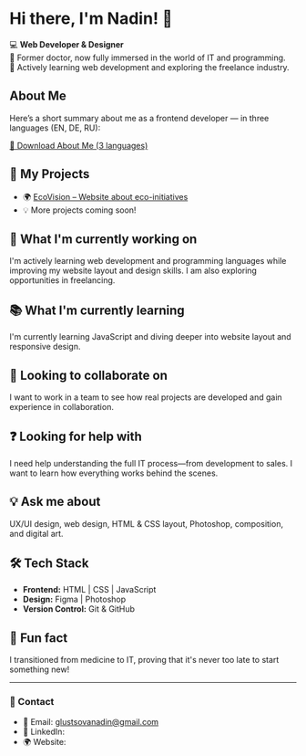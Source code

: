 # Hi there, I'm Nadin! 👋  

💻 **Web Developer & Designer**  
🌱 Former doctor, now fully immersed in the world of IT and programming.  
🚀 Actively learning web development and exploring the freelance industry.

## About Me

Here’s a short summary about me as a frontend developer — in three languages (EN, DE, RU):

[📄 Download About Me (3 languages)](./About_Me_3_Languages.docx)

## 🔗 My Projects  
- 🌍 [EcoVision – Website about eco-initiatives](https://NadinDesigns.github.io/EcoVision/)  
- 💡 More projects coming soon!  

## 🔧 What I'm currently working on  
I'm actively learning web development and programming languages while improving my website layout and design skills. I am also exploring opportunities in freelancing.  

## 📚 What I'm currently learning  
I'm currently learning JavaScript and diving deeper into website layout and responsive design.  

## 🤝 Looking to collaborate on  
I want to work in a team to see how real projects are developed and gain experience in collaboration.  

## ❓ Looking for help with  
I need help understanding the full IT process—from development to sales. I want to learn how everything works behind the scenes.  

## 💡 Ask me about  
UX/UI design, web design, HTML & CSS layout, Photoshop, composition, and digital art.  

## 🛠 Tech Stack  
- **Frontend:** HTML | CSS | JavaScript  
- **Design:** Figma | Photoshop  
- **Version Control:** Git & GitHub  

## 🎉 Fun fact  
I transitioned from medicine to IT, proving that it's never too late to start something new!  

---

### 📩 Contact  
- 📧 Email: glustsovanadin@gmail.com  
- 💼 LinkedIn:   
- 🌍 Website:   




